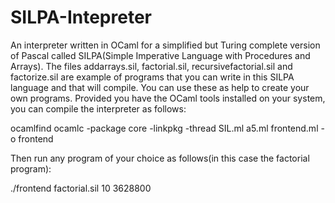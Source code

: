 # SILPA-Intepreter
An interpreter written in OCaml for a simplified but Turing complete version of Pascal called SILPA(Simple Imperative Language with Procedures and Arrays).
The files addarrays.sil, factorial.sil, recursivefactorial.sil and factorize.sil are example of programs that you can write in this SILPA language and that will compile. You can use these as help to create your own programs.
Provided you have the OCaml tools installed on your system, you can compile the interpreter as follows:

ocamlfind ocamlc -package core -linkpkg -thread SIL.ml a5.ml frontend.ml -o frontend

Then run any program of your choice as follows(in this case the factorial program):

./frontend factorial.sil 10
3628800
